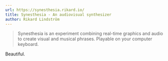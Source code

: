 ```yaml
---
url: https://synesthesia.rikard.io/
title: Synesthesia - An audiovisual synthesizer
author: Rikard Lindström
---
```


> Synesthesia is an experiment combining real-time graphics and audio to create visual and musical phrases. Playable on your computer keyboard.

Beautiful.
